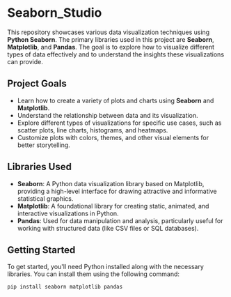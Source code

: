 # Seaborn_Studio
This repository showcases various data visualization techniques using **Python Seaborn**. The primary libraries used in this project are **Seaborn**, **Matplotlib**, and **Pandas**. The goal is to explore how to visualize different types of data effectively and to understand the insights these visualizations can provide.

## Project Goals
- Learn how to create a variety of plots and charts using **Seaborn** and **Matplotlib**.
- Understand the relationship between data and its visualization.
- Explore different types of visualizations for specific use cases, such as scatter plots, line charts, histograms, and heatmaps.
- Customize plots with colors, themes, and other visual elements for better storytelling.

## Libraries Used
- **Seaborn**: A Python data visualization library based on Matplotlib, providing a high-level interface for drawing attractive and informative statistical graphics.
- **Matplotlib**: A foundational library for creating static, animated, and interactive visualizations in Python.
- **Pandas**: Used for data manipulation and analysis, particularly useful for working with structured data (like CSV files or SQL databases).

## Getting Started

To get started, you'll need Python installed along with the necessary libraries. You can install them using the following command:

```bash
pip install seaborn matplotlib pandas

